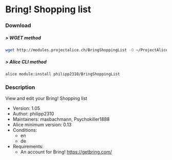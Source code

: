 # Bring! Shopping list

### Download

##### > WGET method
```bash
wget http://modules.projectalice.ch/BringShoppingList -O ~/ProjectAlice/system/moduleInstallTickets/BringShoppingList.install
```

##### > Alice CLI method
```bash
alice module:install philipp2310/BringShoppingList
```

### Description
View and edit your Bring! Shopping list

- Version: 1.05
- Author: philipp2310
- Maintainers: maxbachmann, Psychokiller1888
- Alice minimum version: 0.13
- Conditions:
  - en
  - de
- Requirements:
  - An account for Bring! https://getbring.com/
